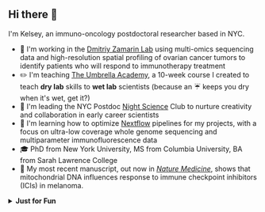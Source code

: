 ## Hi there 👋
I'm Kelsey, an immuno-oncology postdoctoral researcher based in NYC.

* 🔭 I'm working in the [Dmitriy Zamarin Lab](https://labs.icahn.mssm.edu/zamarinlab/team/) using multi-omics sequencing data and high-resolution spatial profiling of ovarian cancer tumors to identify patients who will respond to immunotherapy treatment
* ✏️ I'm teaching [The Umbrella Academy](https://github.com/KelseyRMonson/Umbrella-Academy), a 10-week course I created to teach **dry lab** skills to **wet lab** scientists (because an ☔ keeps you dry when it's wet, get it?)
* 🗽 I'm leading the NYC Postdoc [Night Science](https://nightscience.buzzsprout.com/) Club to nurture creativity and collaboration in early career scientists 
* 🌱 I'm learning how to optimize [Nextflow](https://www.nextflow.io/) pipelines for my projects, with a focus on ultra-low coverage whole genome sequencing and multiparameter immunofluorescence data
* 🎓 PhD from New York University, MS from Columbia University, BA from Sarah Lawrence College
* 📄 My most recent manuscript, out now in [*Nature Medicine*](https://www.nature.com/articles/s41591-025-03699-3), shows that mitochondrial DNA influences response to immune checkpoint inhibitors (ICIs) in melanoma.

<details>
  <summary><b>Just for Fun</b></summary>
  
- **🎻Musical Performances:**  
I'm a classically trained violinist and perform as a guest musician with several New York-based bands
  - **Ghostbound**
    - *And We Are Already At Sea*
      -   [Live at the Cutting Room Studio](https://www.youtube.com/watch?v=-6qBW1zFdoM)
      -   [Live at Our Wicked Lady](https://www.youtube.com/watch?v=ut8nlfq6fjM&t=1204s)
    - *Ada, Age of Eight*
      -   [Live at The Cutting Room Studio](https://www.youtube.com/watch?v=Z7qvjKgH6fQ)
      -   [Live at Our Wicked Lady](https://www.youtube.com/watch?v=ut8nlfq6fjM&t=1469s)
  -   **skeletonflowers_**
      -   [*Music for an Unmade Film I*](https://www.youtube.com/watch?v=92XhJ9PXQL0)
      -   [*Music for an Unmade Film II*](https://www.youtube.com/watch?v=92XhJ9PXQL0&t=125s)
- **🎼Musial Composition:** [*Non-Newtonian Fluid Mechanics*](https://www.youtube.com/watch?v=I5OB7Gp_iCQ), performed by the Cygnus Ensemble

</details>


<!--
**KelseyMo374-mssm/KelseyMo374-mssm** is a ✨ _special_ ✨ repository because its `README.md` (this file) appears on your GitHub profile.

Here are some ideas to get you started:

- 🔭 I’m currently working on ...
- 🌱 I’m currently learning ...
- 👯 I’m looking to collaborate on ...
- 🤔 I’m looking for help with ...
- 💬 Ask me about ...
- 📫 How to reach me: ...
- 😄 Pronouns: ...
- ⚡ Fun fact: ...
-->
